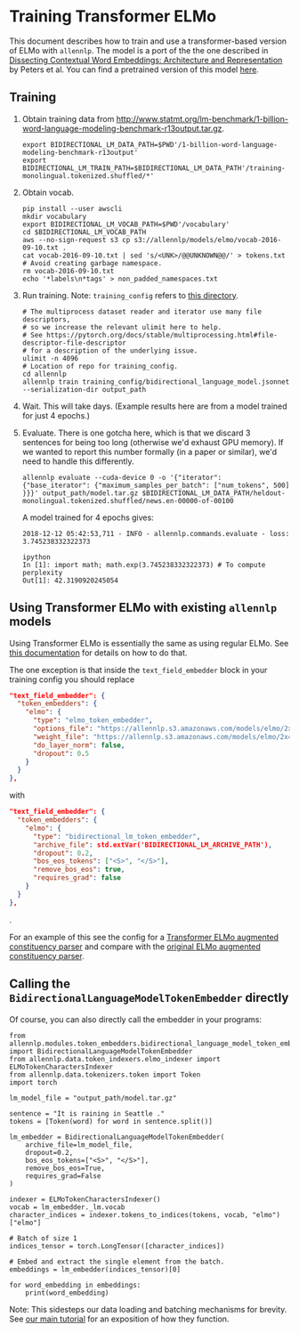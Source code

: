 # Training Transformer ELMo

This document describes how to train and use a transformer-based version of ELMo with `allennlp`. The model is a port of the the one described in [Dissecting Contextual Word Embeddings: Architecture and Representation](https://www.semanticscholar.org/paper/4dc99343fdc57cf974746e9549c6ee56f013cee5) by Peters et al. You can find a pretrained version of this model [here](https://allennlp.s3.amazonaws.com/models/transformer-elmo-2019.01.10.tar.gz).

## Training

1. Obtain training data from http://www.statmt.org/lm-benchmark/1-billion-word-language-modeling-benchmark-r13output.tar.gz.
    ```
    export BIDIRECTIONAL_LM_DATA_PATH=$PWD'/1-billion-word-language-modeling-benchmark-r13output'
    export BIDIRECTIONAL_LM_TRAIN_PATH=$BIDIRECTIONAL_LM_DATA_PATH'/training-monolingual.tokenized.shuffled/*'
    ```
2. Obtain vocab.
    ```
    pip install --user awscli
    mkdir vocabulary
    export BIDIRECTIONAL_LM_VOCAB_PATH=$PWD'/vocabulary'
    cd $BIDIRECTIONAL_LM_VOCAB_PATH
    aws --no-sign-request s3 cp s3://allennlp/models/elmo/vocab-2016-09-10.txt .
    cat vocab-2016-09-10.txt | sed 's/<UNK>/@@UNKNOWN@@/' > tokens.txt
    # Avoid creating garbage namespace.
    rm vocab-2016-09-10.txt
    echo '*labels\n*tags' > non_padded_namespaces.txt
    ```
3. Run training. Note: `training_config` refers to [this directory](../../training_config).
    ```
    # The multiprocess dataset reader and iterator use many file descriptors,
    # so we increase the relevant ulimit here to help.
    # See https://pytorch.org/docs/stable/multiprocessing.html#file-descriptor-file-descriptor
    # for a description of the underlying issue.
    ulimit -n 4096
    # Location of repo for training_config.
    cd allennlp
    allennlp train training_config/bidirectional_language_model.jsonnet --serialization-dir output_path
    ```
4. Wait. This will take days. (Example results here are from a model trained for just 4 epochs.)
5. Evaluate. There is one gotcha here, which is that we discard 3 sentences for being too long (otherwise we'd exhaust GPU memory). If we wanted to report this number formally (in a paper or similar), we'd need to handle this differently.
    ```
    allennlp evaluate --cuda-device 0 -o '{"iterator": {"base_iterator": {"maximum_samples_per_batch": ["num_tokens", 500] }}}' output_path/model.tar.gz $BIDIRECTIONAL_LM_DATA_PATH/heldout-monolingual.tokenized.shuffled/news.en-00000-of-00100
    ```

    A model trained for 4 epochs gives:
    ```
    2018-12-12 05:42:53,711 - INFO - allennlp.commands.evaluate - loss: 3.745238332322373

    ipython
    In [1]: import math; math.exp(3.745238332322373) # To compute perplexity
    Out[1]: 42.3190920245054
    ```

## Using Transformer ELMo with existing `allennlp` models

Using Transformer ELMo is essentially the same as using regular ELMo. See [this documentation](elmo.md#using-elmo-with-existing-allennlp-models) for details on how to do that.

The one exception is that inside the `text_field_embedder` block in your training config you should replace

```json
"text_field_embedder": {
  "token_embedders": {
    "elmo": {
      "type": "elmo_token_embedder",
      "options_file": "https://allennlp.s3.amazonaws.com/models/elmo/2x4096_512_2048cnn_2xhighway/elmo_2x4096_512_2048cnn_2xhighway_options.json",
      "weight_file": "https://allennlp.s3.amazonaws.com/models/elmo/2x4096_512_2048cnn_2xhighway/elmo_2x4096_512_2048cnn_2xhighway_weights.hdf5",
      "do_layer_norm": false,
      "dropout": 0.5
    }
  }
},
```

with

```json
"text_field_embedder": {
  "token_embedders": {
    "elmo": {
      "type": "bidirectional_lm_token_embedder",
      "archive_file": std.extVar('BIDIRECTIONAL_LM_ARCHIVE_PATH'),
      "dropout": 0.2,
      "bos_eos_tokens": ["<S>", "</S>"],
      "remove_bos_eos": true,
      "requires_grad": false
    }
  }
},
```
.

For an example of this see the config for a [Transformer ELMo augmented constituency parser](../../training_config/constituency_parser_transformer_elmo.jsonnet) and compare with the [original ELMo augmented constituency parser](../../training_config/constituency_parser_elmo.jsonnet).

## Calling the `BidirectionalLanguageModelTokenEmbedder` directly

Of course, you can also directly call the embedder in your programs:

```
from allennlp.modules.token_embedders.bidirectional_language_model_token_embedder import BidirectionalLanguageModelTokenEmbedder
from allennlp.data.token_indexers.elmo_indexer import ELMoTokenCharactersIndexer
from allennlp.data.tokenizers.token import Token
import torch

lm_model_file = "output_path/model.tar.gz"

sentence = "It is raining in Seattle ."
tokens = [Token(word) for word in sentence.split()]

lm_embedder = BidirectionalLanguageModelTokenEmbedder(
    archive_file=lm_model_file,
    dropout=0.2,
    bos_eos_tokens=["<S>", "</S>"],
    remove_bos_eos=True,
    requires_grad=False
)

indexer = ELMoTokenCharactersIndexer()
vocab = lm_embedder._lm.vocab
character_indices = indexer.tokens_to_indices(tokens, vocab, "elmo")["elmo"]

# Batch of size 1
indices_tensor = torch.LongTensor([character_indices])

# Embed and extract the single element from the batch.
embeddings = lm_embedder(indices_tensor)[0]

for word_embedding in embeddings:
    print(word_embedding)
```

Note: This sidesteps our data loading and batching mechanisms for brevity. See [our main tutorial](https://allennlp.org/tutorials) for an exposition of how they function.
